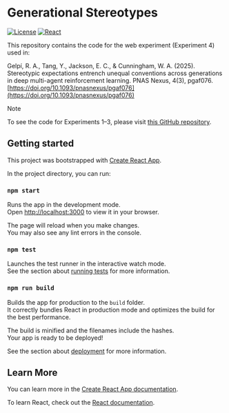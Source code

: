 # Generational Stereotypes

[![License](https://img.shields.io/github/license/rgelpi/generational-stereotypes)](https://github.com/rgelpi/generational-stereotypes/blob/main/LICENSE)
[![React](https://img.shields.io/badge/React-18.2.0-blue.svg)](https://github.com/facebook/create-react-app)

This repository contains the code for the web experiment (Experiment 4) used in:

Gelpí, R. A., Tang, Y., Jackson, E. C., & Cunningham, W. A. (2025). Stereotypic expectations entrench unequal conventions across generations in deep multi-agent reinforcement learning. PNAS Nexus, 4(3), pgaf076. [https://doi.org/10.1093/pnasnexus/pgaf076](https://doi.org/10.1093/pnasnexus/pgaf076)

> [!NOTE]
> To see the code for Experiments 1–3, please visit [this GitHub repository](https://github.com/Yikai369/Stereotypic-expectations-entrench-unequal-conventions-across-generations).

## Getting started

This project was bootstrapped with [Create React App](https://github.com/facebook/create-react-app).

In the project directory, you can run:

### `npm start`

Runs the app in the development mode.\
Open [http://localhost:3000](http://localhost:3000) to view it in your browser.

The page will reload when you make changes.\
You may also see any lint errors in the console.

### `npm test`

Launches the test runner in the interactive watch mode.\
See the section about [running tests](https://facebook.github.io/create-react-app/docs/running-tests) for more information.

### `npm run build`

Builds the app for production to the `build` folder.\
It correctly bundles React in production mode and optimizes the build for the best performance.

The build is minified and the filenames include the hashes.\
Your app is ready to be deployed!

See the section about [deployment](https://facebook.github.io/create-react-app/docs/deployment) for more information.

## Learn More

You can learn more in the [Create React App documentation](https://facebook.github.io/create-react-app/docs/getting-started).

To learn React, check out the [React documentation](https://reactjs.org/).
